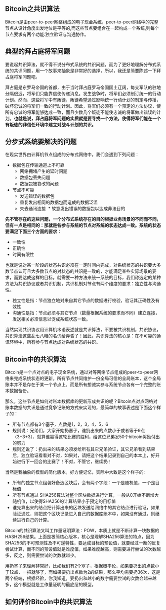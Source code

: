 ## Bitcoin之共识算法
Bitcoin是由peer-to-peer网络组成的电子现金系统，peer-to-peer网络中的完整节点从设计角度出发地位是平等的,而这些节点要组合在一起构成一个系统,则每个节点要求有两个功能:独立验证与沟通协作。

## 典型的拜占庭将军问题
要说起共识算法，就不得不说分布式系统的共识问题，而为了更好地理解分布式系统的共识问题，用一个故事来抽象是非常好的选择，所以，我还是简要陈述一下拜占庭将军问题吧。

拜占庭是东罗马帝国的首都，由于当时拜占庭罗马帝国国土辽阔，每支军队的驻地分隔很远，将军们只能靠信使传递消息。发生战争时，将军们必须制订统一的行动计划。然而，这些将军中有叛徒，叛徒希望通过影响统一行动计划的制定与传播，破坏忠诚的将军们一致的行动计划。因此，将军们必须有一个预定的方法协议，使所有忠诚的将军能够达成一致，而且少数几个叛徒不能使忠诚的将军做出错误的计划。**也就是说，拜占庭将军问题的实质就是要寻找一个方法，使得将军们能在一个有叛徒的非信任环境中建立对战斗计划的共识。**

## 分步式系统要解决的问题
在现实世界由计算机节点组成的分布式网络中，我们会遇到下列问题：
* 数据包在传输通道上不可靠
  * 网络拥堵产生的延时问题
  * 数据包丢失问题
  * 数据包被篡改的问题
* 节点不可靠
  * 发送错误的数据包
  * 重复发出相同的数据包而造成的数据泛滥
  * 失去通讯连接
  * 故意发出错误的数据包以达成非法目的
  
**先不管存在的这些问题，一个分布式系统存在的目的根据业务场景的不同而不同，但有一点是相同的：那就是各参与系统的节点对系统的状态达成一致。系统的状态要满足下面三个方面的要求：**
  * 一致性
  * 正确性
  * 时间有限性
  
也就是说对某一阶段的状态共识必须在一定时间内完成，对系统状态的共识要大多数节点认可且大多数节点的对状态的共识是一致的，才能满足某些实际场景的要求，而要达成这样的目标，就需要一种方法来统一系统的目标，我们称选定的某种方法为共识协议或者共识机制，共识机制对节点有两个维度的要求：独立性与沟通性。 
* 独立性是指：节点独立地对来自其它节点的数据进行校验，验证其正确性及有效性
* 沟通性是指：节点必须与其它节点（数量根据系统的要求而不同）建立连接，发送相关必须信息以促成系统状态一致。

当然实现共识协议用计算机术语表述就是共识算法，不要被共识机制，共识协议，共识算法这些乱七八糟的名词给弄昏了！因此，共识算法的核心是：在不可靠的通讯环境中，所有参与节点达成对系统状态的共识。

## Bitcoin中的共识算法
Bitcoin是一个点对点的电子现金系统，通过对等网络节点组成的peer-to-peer网络来完成系统状态的更新。所有节点共同维护一份全局可信的全局账本，这个全局账本并不是存在于某一个节点上，而是所有想诚实参与系统节点各有一个完整的账本数据备份。

那么，这些节点是如何对账本数据库的更新形成共识的呢？Bitcoin点对点网络对账本数据的共识是通过竞争记账的方式来实现的，最简单的故事表述是下面这个样子的：
* 所有节点都有3个塞子，点数是1，2，3，4，5，6
* 规则说：兄弟们，大家开始扔塞子，谁扔出来的点数小于或者等于9点（3+3+3），就算谁赢得这轮比赛的胜利，给这位兄弟发50个bitcoin奖励付出的努力
* 规则还说了：扔出来的结果必须发给所有其它兄弟验证，其它兄弟看到结果后，独立验证看看对不对，如果对，请把这个结果记录到自己的本本上，好开始进行下一回合的比赛了！不对，不管它，继续扔！

当然是我抽象的模型的简化版本，好方便记忆，实际中大致是这个样子的:
* 所有的独立节点组装好备选区块后，会有两个字段：一个是随机值，一个是目标值
* 所有节点通过 SHA256算法对整个区块数据进行计算，一般从0开始不断增大随机值，以使得SHA256的计算结果小于预定的目标值
* 谁先算出来的结点把计算出来的区块发送给网络中的其它结点进行验证，如果验证通过，则把这个区块记录进入自己的数据库账本中，如果没有通过，则继续进行自己的计算。

Bitcoin的共识算法又叫工作量证明算法：POW，本质上就是不断计算一块数据的HASH256结果。上面是极简核心版本，核心是理解SHA256算法的特点，因为SHA256的不可预测性及不可逆特性，要达成目标的预设值，就要经过一断的反复尝试计算，而不同的预设值就是难度值，如果难度越高，则需要进行尝试的次数越多，反之，则需要尝试的次数就越少。

用扔塞子来理解非常好，比如我们有2个塞子，根据概率论，如果要扔出的点数小于12点，一把就够了，而如果要扔出点数为2的结果，那么平均需要扔36次，这是两个极端，根据经验，你我知道，要扔出和越小的数字需要尝试的次数会越来越多，这个模型就是工作量证明的最底层的模型。


## 如何评价Bitcoin中的共识算法
